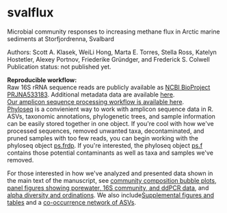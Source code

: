 # svalflux
Microbial community responses to increasing methane flux in Arctic marine sediments at Storfjordrenna, Svalbard    

Authors: Scott A. Klasek, WeiLi Hong, Marta E. Torres, Stella Ross, Katelyn Hostetler, Alexey Portnov, Friederike Gründger, and Frederick S. Colwell    
Publication status: not published yet.    

**Reproducible workflow:**    
Raw 16S rRNA sequence reads are publicly available as [NCBI BioProject PRJNA533183](https://www.ncbi.nlm.nih.gov/bioproject/?term=PRJNA533183). Additional metadata data are available [here](https://github.com/sklasek/svalflux/tree/master/data).  
[Our amplicon sequence processing workflow is available here](https://github.com/sklasek/svalflux/blob/master/markdowns/1_sequence_processing.md).   
[Phyloseq](https://joey711.github.io/phyloseq/) is a convienient way to work with amplicon sequence data in R. ASVs, taxonomic annotations, phylogenetic trees, and sample information can be easily stored together in one object. If you're cool with how we've processed sequences, removed unwanted taxa, decontaminated, and pruned samples with too few reads, you can begin working with the phyloseq object [ps.frdp](https://github.com/sklasek/svalflux/blob/master/data/ps.frdp). If you're interested, the phyloseq object [ps.f](https://github.com/sklasek/svalflux/blob/master/data/ps.f) contains those potential contaminants as well as taxa and samples we've removed.  

For those interested in how we've analyzed and presented data shown in the main text of the manuscript, see [community composition bubble plots](https://github.com/sklasek/svalflux/blob/master/markdowns/2_bubble_plots.md), [panel figures showing porewater, 16S community, and ddPCR data](https://github.com/sklasek/svalflux/blob/master/markdowns/3_core_info_and_panel_figures.md), and [alpha diversity and ordinations](https://github.com/sklasek/svalflux/blob/master/markdowns/4_community_analysis.md). We also include[Supplemental figures and tables](https://github.com/sklasek/svalflux/blob/master/markdowns/6_supplemental_figures.md) and a [co-occurrence network of ASVs](https://github.com/sklasek/svalflux/blob/master/markdowns/7_network.md). 

